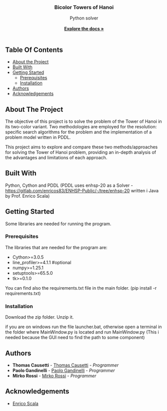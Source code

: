 <br/>
<p align="center">
  <h3 align="center">Bicolor Towers of Hanoi</h3>

  <p align="center">
    Python solver
    <br/>
    <br/>
    <a href="https://github.com/TTT357C/IntelligentSystemProject/blob/Consegna/Latex/doc.pdf"><strong>Explore the docs »</strong></a>
    <br/>
    <br/>
  </p>
</p>



## Table Of Contents

* [About the Project](#about-the-project)
* [Built With](#built-with)
* [Getting Started](#getting-started)
  * [Prerequisites](#prerequisites)
  * [Installation](#installation)
* [Authors](#authors)
* [Acknowledgements](#acknowledgements)

## About The Project

The objective of this project is to solve the problem of the Tower of Hanoi in its two-color variant. Two methodologies are employed for the resolution: specific search algorithms for the problem and the implementation of a problem model written in PDDL.

This project aims to explore and compare these two methods/approaches for solving the Tower of Hanoi problem, providing an in-depth analysis of the advantages and limitations of each approach.

## Built With

Python, Cython and PDDL
(PDDL uses enhsp-20 as a Solver - https://gitlab.com/enricos83/ENHSP-Public/-/tree/enhsp-20 written i Java by Prof. Enrico Scala)

## Getting Started

Some libraries are needed for running the program.

### Prerequisites

The libraries that are needed for the program are:

* Cython>=3.0.5
* line_profiler>=4.1.1 #optional
* numpy>=1.25.1
* setuptools>=65.5.0
* tk>=0.1.0

You can find also the requirements.txt file in the main folder. (pip install -r requirements.txt)


### Installation

Download the zip folder.
Unzip it.

if you are on windows run the file launcher.bat, otherwise open a terminal in the folder where MainWindow.py is located and run MainWindow.py
(This i needed because the GUI need to find the path to some component)

## Authors

* **Thomas Causetti** - [Thomas Causetti](https://github.com/TTT357C/) - *Programmer*
* **Paolo Gandinelli** - [Paolo Gandinelli](https://github.com/pGandinelli) - *Programmer*
* **Mirko Rossi** - [Mirko Rossi](https://github.com/Zphyr19) - *Programmer*

## Acknowledgements

* [Enrico Scala](https://gitlab.com/enricos83/ENHSP-Public/-/tree/enhsp-20)
